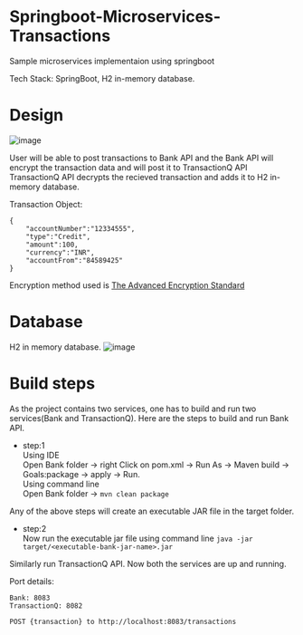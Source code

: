 # Springboot-Microservices-Transactions
Sample microservices implementaion using springboot<br>

Tech Stack: SpringBoot, H2 in-memory database.


# Design

![image](https://user-images.githubusercontent.com/62506255/162711276-ff0575f3-f06e-4a50-a779-d36a9619c29c.png)

User will be able to post transactions to Bank API and the Bank API will encrypt the transaction data and will post it to TransactionQ API<br>
TransactionQ API decrypts the recieved transaction and adds it to H2 in-memory database.<br>

Transaction Object: 
```
{
	"accountNumber":"12334555",
	"type":"Credit",
	"amount":100,
	"currency":"INR",
	"accountFrom":"84589425"
}
```

Encryption method used is [The Advanced Encryption Standard](https://en.wikipedia.org/wiki/Advanced_Encryption_Standard)<br>

# Database
H2 in memory database.
![image](https://user-images.githubusercontent.com/62506255/162713150-f1d73505-5ee2-4e5d-817c-5f9e1288a62c.png)

# Build steps

As the project contains two services, one has to build and run two services(Bank and TransactionQ). Here are the steps to build and run Bank API.

 - step:1<br>
Using IDE<br>
Open Bank folder -> right Click on pom.xml -> Run As -> Maven build -> Goals:package -> apply -> Run.<br>
Using command line<br>
 Open Bank folder -> `mvn clean package`<br>

Any of the above steps will create an executable JAR file in the target folder.<br>
 - step:2<br>
Now run the executable jar file using command line `java -jar target/<executable-bank-jar-name>.jar`<br>

Similarly run TransactionQ API. Now both the services are up and running.

Port details:
```
Bank: 8083
TransactionQ: 8082

POST {transaction} to http://localhost:8083/transactions
```

